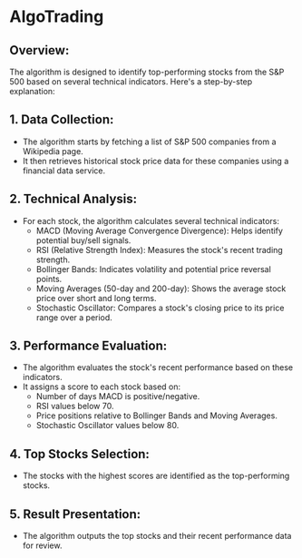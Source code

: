 # AlgoTrading
## Overview:
The algorithm is designed to identify top-performing stocks from the S&P 500 based on several technical indicators. Here's a step-by-step explanation:

## 1. Data Collection:
   - The algorithm starts by fetching a list of S&P 500 companies from a Wikipedia page.
   - It then retrieves historical stock price data for these companies using a financial data service.
## 2. Technical Analysis:
   - For each stock, the algorithm calculates several technical indicators:
      - MACD (Moving Average Convergence Divergence): Helps identify potential buy/sell signals.
      - RSI (Relative Strength Index): Measures the stock's recent trading strength.
      - Bollinger Bands: Indicates volatility and potential price reversal points.
      - Moving Averages (50-day and 200-day): Shows the average stock price over short and long terms.
      - Stochastic Oscillator: Compares a stock's closing price to its price range over a period.
## 3. Performance Evaluation:
   - The algorithm evaluates the stock's recent performance based on these indicators.
   - It assigns a score to each stock based on:
      - Number of days MACD is positive/negative.
      - RSI values below 70.
      - Price positions relative to Bollinger Bands and Moving Averages.
      - Stochastic Oscillator values below 80.
## 4. Top Stocks Selection:
  - The stocks with the highest scores are identified as the top-performing stocks.
## 5. Result Presentation:
  - The algorithm outputs the top stocks and their recent performance data for review.
